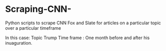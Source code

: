 # Scraping-CNN-
Python scripts to scrape CNN Fox and Slate for articles on a particular topic over a particular timeframe

 In this case: Topic Trump
 Time frame : One month before and after his inuaguration. 

